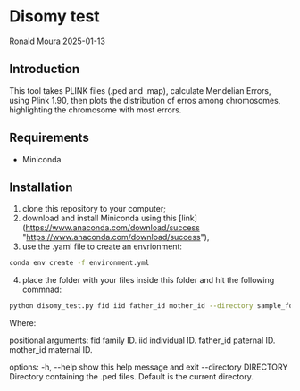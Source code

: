 # Disomy test
Ronald Moura
2025-01-13

## Introduction

This tool takes PLINK files (.ped and .map), calculate Mendelian Errors, 
using Plink 1.90, then plots the distribution of erros among chromosomes, 
highlighting the chromosome with most errors.

## Requirements

- Miniconda 

## Installation

1. clone this repository to your computer; 
2. download and install Miniconda using this [link] (https://www.anaconda.com/download/success "https://www.anaconda.com/download/success"), 
3. use the .yaml file to create an envrionment:

``` sh
conda env create -f environment.yml
```
4. place the folder with your files inside this folder and hit the following commnad:

``` sh
python disomy_test.py fid iid father_id mother_id --directory sample_folder
```
Where:

positional arguments:
  fid                   family ID.
  iid                   individual ID.
  father_id             paternal ID.
  mother_id             maternal ID.

options:
  -h, --help            show this help message and exit
  --directory DIRECTORY
                        Directory containing the .ped files. Default is the current directory.